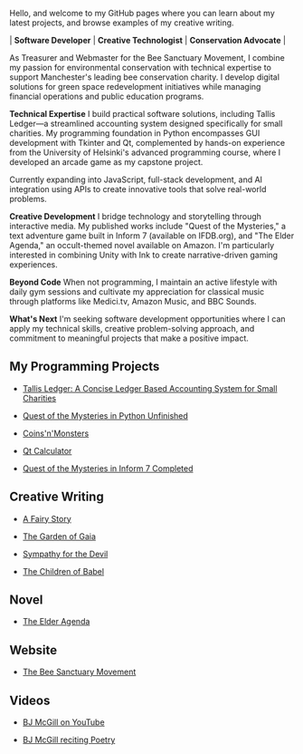 Hello, and welcome to my GitHub pages where you can learn about my latest projects, and browse examples of my creative writing.

| **Software Developer** | **Creative Technologist** | **Conservation Advocate** |

As Treasurer and Webmaster for the Bee Sanctuary Movement, I combine my passion for environmental conservation with technical expertise to support Manchester's leading bee conservation charity. I develop digital solutions for green space redevelopment initiatives while managing financial operations and public education programs.

**Technical Expertise**
I build practical software solutions, including Tallis Ledger—a streamlined accounting system designed specifically for small charities. My programming foundation in Python encompasses GUI development with Tkinter and Qt, complemented by hands-on experience from the University of Helsinki's advanced programming course, where I developed an arcade game as my capstone project.

Currently expanding into JavaScript, full-stack development, and AI integration using APIs to create innovative tools that solve real-world problems.

**Creative Development**
I bridge technology and storytelling through interactive media. My published works include "Quest of the Mysteries," a text adventure game built in Inform 7 (available on IFDB.org), and "The Elder Agenda," an occult-themed novel available on Amazon. I'm particularly interested in combining Unity with Ink to create narrative-driven gaming experiences.

**Beyond Code**
When not programming, I maintain an active lifestyle with daily gym sessions and cultivate my appreciation for classical music through platforms like Medici.tv, Amazon Music, and BBC Sounds.

**What's Next**
I'm seeking software development opportunities where I can apply my technical skills, creative problem-solving approach, and commitment to meaningful projects that make a positive impact.

## My Programming Projects

- [Tallis Ledger: A Concise Ledger Based Accounting System for Small Charities](https://github.com/bjmcgill/Tallis-Ledger)

- [Quest of the Mysteries in Python Unfinished](https://github.com/bjmcgill/Quest-of-the-Mysteries)

- [Coins'n'Monsters](https://github.com/bjmcgill/coins-n-monsters)

- [Qt Calculator](https://github.com/bjmcgill/calculator)

- [Quest of the Mysteries in Inform 7 Completed](https://ifdb.org/viewgame?id=uczj0af83xin3bwd)

## Creative Writing

- [A Fairy Story](https://bjmcgill.github.io/A-Fairy-Story)

- [The Garden of Gaia](https://bjmcgill.github.io/The-Garden-of-Gaia)

- [Sympathy for the Devil](https://bjmcgill.github.io/Sympathy-for-the-Devil)

- [The Children of Babel](https://bjmcgill.github.io/Babel6Jul2011.pdf)

## Novel

- [The Elder Agenda](https://www.amazon.co.uk/Elder-Agenda-Brian-John-McGill/dp/B0CST18SRR)

## Website

- [The Bee Sanctuary Movement](https://beesanctuarymovement.org)

## Videos

- [BJ McGill on YouTube](https://www.youtube.com/@brianmcgill7125/videos)

- [BJ McGill reciting Poetry](https://www.youtube.com/watch?v=N3w6tFs1asI&list=PL99YjX4fu0o-lAWd2htT6p3ROXlM4HAur)
